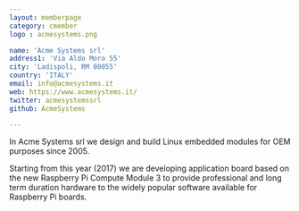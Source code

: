 ```yaml
---
layout: memberpage
category: cmember
logo : acmesystems.png

name: 'Acme Systems srl'
address1: 'Via Aldo Moro 55'
city: 'Ladispoli, RM 00055'
country: 'ITALY'
email: info@acmesystems.it
web: https://www.acmesystems.it/
twitter: acmesystemssrl
github: AcmeSystems

---
```

In Acme Systems srl we design and build Linux embedded modules 
for OEM purposes since 2005.

Starting from this year (2017) we are developing application board 
based on the new Raspberry Pi Compute Module 3 to provide professional
and long term duration hardware to the widely popular software available
for Raspberry Pi boards. 

